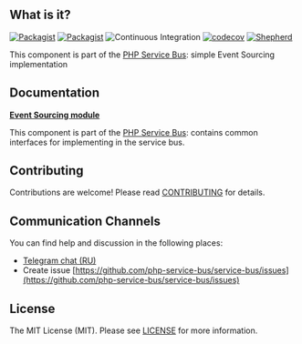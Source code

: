 ## What is it?

[![Packagist](https://img.shields.io/packagist/v/php-service-bus/event-sourcing.svg)](https://packagist.org/packages/php-service-bus/event-sourcing)
[![Packagist](https://img.shields.io/packagist/dt/php-service-bus/event-sourcing.svg)](https://packagist.org/packages/php-service-bus/event-sourcing)
![Continuous Integration](https://github.com/php-service-bus/event-sourcing/workflows/Continuous%20Integration/badge.svg)
[![codecov](https://codecov.io/gh/php-service-bus/event-sourcing/branch/v5.0/graph/badge.svg?token=0bKwdiuo0S)](https://codecov.io/gh/php-service-bus/event-sourcing)
[![Shepherd](https://shepherd.dev/github/php-service-bus/event-sourcing/coverage.svg)](https://shepherd.dev/github/php-service-bus/event-sourcing)

This component is part of the [PHP Service Bus](https://github.com/php-service-bus/service-bus): simple Event Sourcing implementation

## Documentation
[**Event Sourcing module**](https://github.com/php-service-bus/module-event-sourcing)

This component is part of the [PHP Service Bus](https://github.com/php-service-bus/service-bus): contains common interfaces for implementing in the service bus.

## Contributing
Contributions are welcome! Please read [CONTRIBUTING](.github/CONTRIBUTING.md) for details.

## Communication Channels
You can find help and discussion in the following places:
* [Telegram chat (RU)](https://t.me/php_service_bus)
* Create issue [https://github.com/php-service-bus/service-bus/issues](https://github.com/php-service-bus/service-bus/issues)

## License

The MIT License (MIT). Please see [LICENSE](LICENSE.md) for more information.
